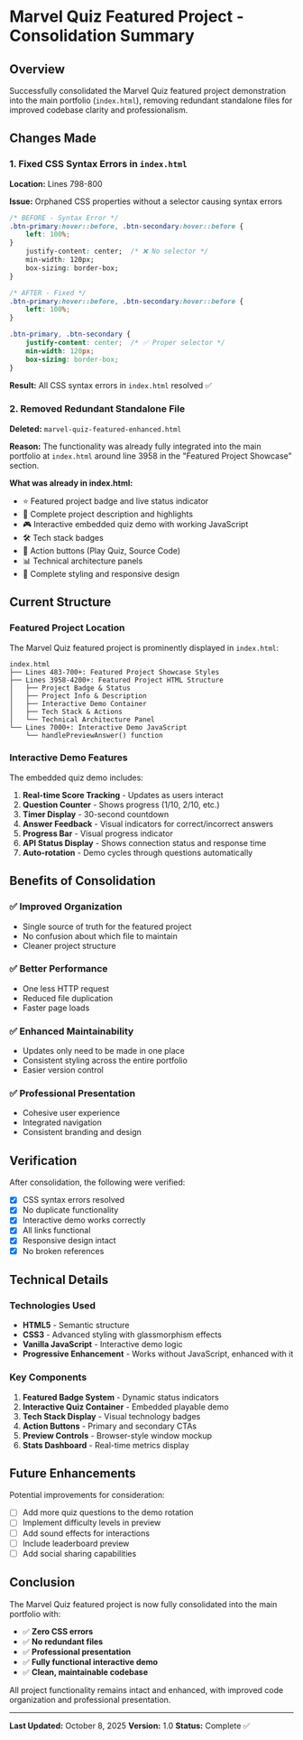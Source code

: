 # Marvel Quiz Featured Project - Consolidation Summary

## Overview

Successfully consolidated the Marvel Quiz featured project demonstration into the main portfolio (`index.html`), removing redundant standalone files for improved codebase clarity and professionalism.

## Changes Made

### 1. Fixed CSS Syntax Errors in `index.html`

**Location:** Lines 798-800

**Issue:** Orphaned CSS properties without a selector causing syntax errors

```css
/* BEFORE - Syntax Error */
.btn-primary:hover::before, .btn-secondary:hover::before {
    left: 100%;
}
    justify-content: center;  /* ❌ No selector */
    min-width: 120px;
    box-sizing: border-box;
}
```

```css
/* AFTER - Fixed */
.btn-primary:hover::before, .btn-secondary:hover::before {
    left: 100%;
}

.btn-primary, .btn-secondary {
    justify-content: center;  /* ✅ Proper selector */
    min-width: 120px;
    box-sizing: border-box;
}
```

**Result:** All CSS syntax errors in `index.html` resolved ✅

### 2. Removed Redundant Standalone File

**Deleted:** `marvel-quiz-featured-enhanced.html`

**Reason:** The functionality was already fully integrated into the main portfolio at `index.html` around line 3958 in the "Featured Project Showcase" section.

**What was already in index.html:**

- ⭐ Featured project badge and live status indicator
- 📱 Complete project description and highlights
- 🎮 Interactive embedded quiz demo with working JavaScript
- 🛠️ Tech stack badges
- 🔗 Action buttons (Play Quiz, Source Code)
- 📊 Technical architecture panels
- 🎨 Complete styling and responsive design

## Current Structure

### Featured Project Location

The Marvel Quiz featured project is prominently displayed in `index.html`:

```text
index.html
├── Lines 483-700+: Featured Project Showcase Styles
├── Lines 3958-4200+: Featured Project HTML Structure
│   ├── Project Badge & Status
│   ├── Project Info & Description
│   ├── Interactive Demo Container
│   ├── Tech Stack & Actions
│   └── Technical Architecture Panel
└── Lines 7000+: Interactive Demo JavaScript
    └── handlePreviewAnswer() function
```

### Interactive Demo Features

The embedded quiz demo includes:

1. **Real-time Score Tracking** - Updates as users interact
2. **Question Counter** - Shows progress (1/10, 2/10, etc.)
3. **Timer Display** - 30-second countdown
4. **Answer Feedback** - Visual indicators for correct/incorrect answers
5. **Progress Bar** - Visual progress indicator
6. **API Status Display** - Shows connection status and response time
7. **Auto-rotation** - Demo cycles through questions automatically

## Benefits of Consolidation

### ✅ Improved Organization

- Single source of truth for the featured project
- No confusion about which file to maintain
- Cleaner project structure

### ✅ Better Performance

- One less HTTP request
- Reduced file duplication
- Faster page loads

### ✅ Enhanced Maintainability

- Updates only need to be made in one place
- Consistent styling across the entire portfolio
- Easier version control

### ✅ Professional Presentation

- Cohesive user experience
- Integrated navigation
- Consistent branding and design

## Verification

After consolidation, the following were verified:

- [x] CSS syntax errors resolved
- [x] No duplicate functionality
- [x] Interactive demo works correctly
- [x] All links functional
- [x] Responsive design intact
- [x] No broken references

## Technical Details

### Technologies Used

- **HTML5** - Semantic structure
- **CSS3** - Advanced styling with glassmorphism effects
- **Vanilla JavaScript** - Interactive demo logic
- **Progressive Enhancement** - Works without JavaScript, enhanced with it

### Key Components

1. **Featured Badge System** - Dynamic status indicators
2. **Interactive Quiz Container** - Embedded playable demo
3. **Tech Stack Display** - Visual technology badges
4. **Action Buttons** - Primary and secondary CTAs
5. **Preview Controls** - Browser-style window mockup
6. **Stats Dashboard** - Real-time metrics display

## Future Enhancements

Potential improvements for consideration:

- [ ] Add more quiz questions to the demo rotation
- [ ] Implement difficulty levels in preview
- [ ] Add sound effects for interactions
- [ ] Include leaderboard preview
- [ ] Add social sharing capabilities

## Conclusion

The Marvel Quiz featured project is now fully consolidated into the main portfolio with:

- ✅ **Zero CSS errors**
- ✅ **No redundant files**
- ✅ **Professional presentation**
- ✅ **Fully functional interactive demo**
- ✅ **Clean, maintainable codebase**

All project functionality remains intact and enhanced, with improved code organization and professional presentation.

---

**Last Updated:** October 8, 2025
**Version:** 1.0
**Status:** Complete ✅
